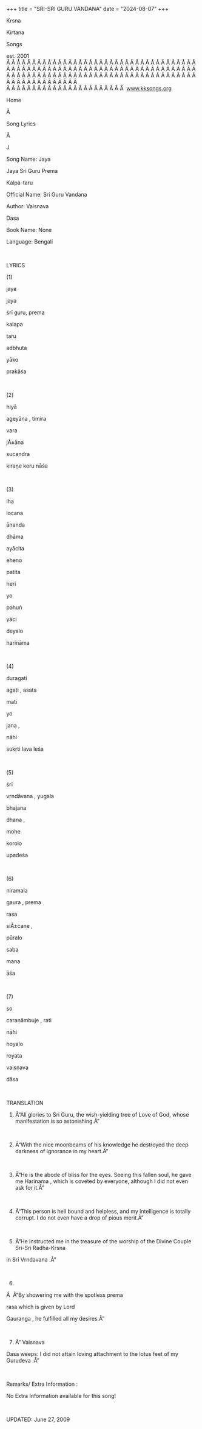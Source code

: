 +++ 
title = "SRI-SRI GURU VANDANA"
date = "2024-08-07"
+++

Krsna
 
Kirtana
 
Songs

est. 2001
Â Â Â Â Â Â Â Â Â Â Â Â Â Â Â Â Â Â Â Â Â Â Â Â Â Â Â Â Â Â Â Â Â Â Â Â Â Â Â Â Â Â Â Â Â Â Â Â Â Â Â Â Â Â Â Â Â Â Â Â Â Â Â Â Â Â Â Â Â Â Â Â Â Â Â Â Â Â Â Â Â Â Â Â Â Â Â Â Â Â Â Â Â Â Â Â Â Â Â Â Â Â Â Â Â Â Â Â Â Â Â Â Â Â Â Â Â Â Â Â Â Â Â Â Â  
Â Â Â Â Â Â Â Â Â Â Â Â Â Â Â Â Â Â Â Â Â Â Â  
www.kksongs.org








Home


Ã 
 
Song Lyrics
 
Ã 
 
J


Song Name: 
Jaya
 
Jaya
 Sri Guru 
Prema
 
Kalpa-taru


Official Name: Sri Guru 
Vandana


Author: 
Vaisnava
 
Dasa


Book Name: None


Language: 
Bengali


 


LYRICS


(1)


jaya
 
jaya
 
śrī
 guru, 
prema
 
kalapa
 
taru


adbhuta
 
yāko
 
prakāśa


 


(2)


hiyā
 
ageyāna
, 
timira
 
vara
 
jÃ±āna


sucandra
 
kiraṇe
 koru 
nāśa


 


(3)


iha
 
locana
 
ānanda
 
dhāma


ayācita
 
eheno
 
patita
 
heri


yo
 
pahuń


yāci
 
deyalo
 
harināma


 


(4)


duragati
 
agati
, 
asata
 
mati


yo
 
jana
,


nāhi
 
sukṛti
 lava 
leśa


 


(5)


śrī
 
vṛndāvana
, 
yugala
 
bhajana
 
dhana
,


mohe
 
korolo
 
upadeśa


 


(6)


niramala
 
gaura
, 
prema
 
rasa


siÃ±cane
,


pūralo
 
saba
 
mana
 
āśa


 


(7)


so
 
caraṇāmbuje
, 
rati
 
nāhi
 
hoyalo


royata
 
vaiṣṇava
 
dāsa


 


TRANSLATION


1) Â“All glories to Sri
Guru, the wish-yielding tree of Love of God, whose manifestation is so
astonishing.Â”


 


2) Â“With the nice moonbeams
of his knowledge he destroyed the deep darkness of ignorance in my heart.Â”


 


3) Â“He is the abode of
bliss for the eyes. Seeing this fallen soul, he gave me 
Harinama
,
which is coveted by everyone, although I did not even ask for it.Â”


 


4) Â“This person is hell
bound and helpless, and my intelligence is totally corrupt. I do not even have
a drop of pious merit.Â”


 


5) Â“He instructed me in the
treasure of the worship of the Divine Couple Sri-Sri 
Radha-Krsna

in Sri 
Vrndavana
.Â”


 


6)
Â  
Â“By showering me with the spotless 
prema
 
rasa
 which is given by Lord

Gauranga
, he fulfilled all my desires.Â”


 


7) Â“
Vaisnava


Dasa
 weeps: I did not attain loving attachment to the
lotus feet of my 
Gurudeva
.Â”


 


Remarks/ Extra Information
: 


No
Extra Information available for this song!


 


UPDATED:
 June 27, 2009